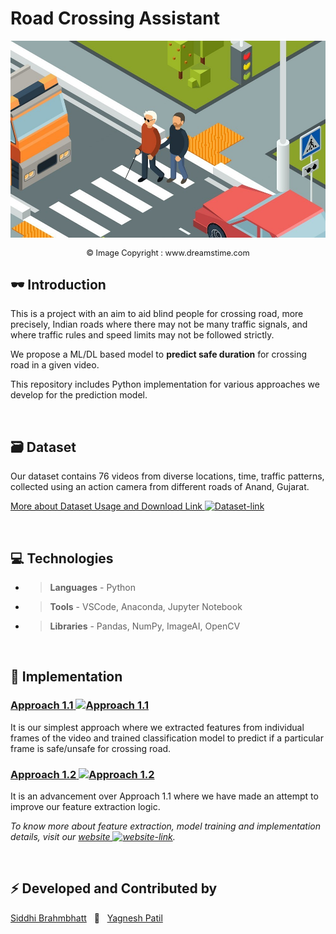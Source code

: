 # **Road Crossing Assistant**

![main-img](images/roadcross-img.jpg)

<p style="text-align:center; font-size: 0.8rem;"> &copy; Image Copyright : www.dreamstime.com </p>

## 🕶 Introduction

This is a  project with an aim to aid blind people for crossing road, more precisely, Indian roads where there may not be many traffic signals, and where traffic rules and speed limits may not be followed strictly.

We propose a ML/DL based model to **predict safe duration** for crossing road in a given video.

This repository includes Python implementation for various approaches we develop for the prediction model.

&nbsp;

## 🗃 Dataset

Our dataset contains 76 videos from diverse locations, time, traffic patterns, collected using an action camera from different roads of Anand, Gujarat.

[More about Dataset Usage and Download Link ![Dataset-link](https://img.icons8.com/fluent-systems-filled/15/000000/external-link.png)](https://docs.google.com/document/d/1uwIMWzDnLLMtVm9TRDQFjIF5yI1wMAf-Fw3d0x39Yvo/edit?usp=sharing)

&nbsp;

## 💻 Technologies

- > **Languages** - Python
- > **Tools** - VSCode, Anaconda, Jupyter Notebook
- > **Libraries** - Pandas, NumPy, ImageAI, OpenCV

&nbsp;

## 🔨 Implementation

### [**Approach 1.1** ![Approach 1.1](https://img.icons8.com/fluent-systems-filled/18/000000/external-link.png)](https://nbviewer.jupyter.org/github/roadcross-assistant/Project/blob/master/Approach_1.1_individual_frames.ipynb)

It is our simplest approach where we extracted features from individual frames of the video and trained classification model to predict if a particular frame is safe/unsafe for crossing road.

### [**Approach 1.2** ![Approach 1.2](https://img.icons8.com/fluent-systems-filled/18/000000/external-link.png)](https://nbviewer.jupyter.org/github/roadcross-assistant/Project/blob/master/Approach_1.2_individual_frames.ipynb)

It is an advancement over Approach 1.1 where we have made an attempt to improve our feature extraction logic.

*To know more about feature extraction, model training and implementation details, visit our [website ![website-link](https://img.icons8.com/fluent-systems-filled/15/000000/external-link.png)](https://roadcross-assistant.github.io/Website/ "Road Crossing Assistant Website").*

&nbsp;

## ⚡ Developed and Contributed by

[Siddhi Brahmbhatt](https://www.github.com/1siddhi7) &nbsp; 🤝 &nbsp; [Yagnesh Patil](https://www.github.com/yagnesh45)
